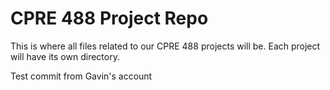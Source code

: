 # CPRE 488 Project Repo

This is where all files related to our CPRE 488 projects will be. Each project will have its own directory.

Test commit from Gavin's account
